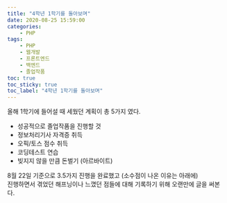 ```yaml
---
title: "4학년 1학기를 돌아보며"
date: 2020-08-25 15:59:00
categories:
    - PHP
tags:
    - PHP
    - 웹개발
    - 프론트엔드
    - 백엔드
    - 졸업작품
toc: true
toc_sticky: true
toc_label: "4학년 1학기를 돌아보며"
---
```


올해 1학기에 들어설 때 세웠던 계획이 총 5가지 였다.
- 성공적으로 졸업작품을 진행할 것
- 정보처리기사 자격증 취득
- 오픽/토스 점수 취득
- 코딩테스트 연습
- 빚지지 않을 만큼 돈벌기 (아르바이트)

8월 22일 기준으로 3.5가지 진행을 완료했고 (소수점이 나온 이유는 아래에)  
진행하면서 겪었던 해프닝이나 느꼈던 점들에 대해 기록하기 위해 오랜만에 글을 써본다.